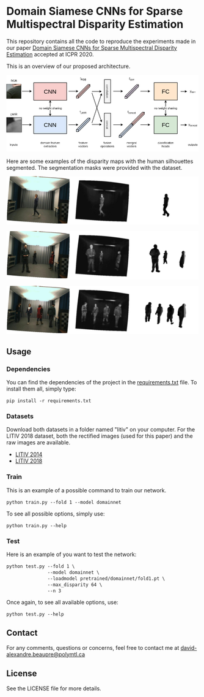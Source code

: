 # Domain Siamese CNNs for Sparse Multispectral Disparity Estimation

This repository contains all the code to reproduce the experiments made in our paper [Domain Siamese CNNs for Sparse Multispectral Disparity Estimation](https://arxiv.org/pdf/2005.00088.pdf) accepted at ICPR 2020.

This is an overview of our proposed architecture.

![](images/architecture.png)

Here are some examples of the disparity maps with the human silhouettes segmented. The segmentation masks were provided with the dataset.

![](images/1person.png)

![](images/3person.png)

![](images/5person.png)

## Usage

### Dependencies
You can find the dependencies of the project in the [requirements.txt](requirements.txt) file. To install them all, simply type:
```
pip install -r requirements.txt
```

### Datasets
Download both datasets in a folder named "litiv" on your computer. For the LITIV 2018 dataset, both the rectified images (used for this paper) and the raw images are available.
* [LITIV 2014](https://share.polymtl.ca/alfresco/service/api/path/content;cm:content/workspace/SpacesStore/Company%20Home/Sites/litiv-web/documentLibrary/Datasets/BilodeauetAlInfraredDataset.zip?a=true&guest=true)
* [LITIV 2018](https://polymtlca0-my.sharepoint.com/personal/guillaume-alexandre_bilodeau_polymtl_ca/_layouts/15/onedrive.aspx?originalPath=aHR0cHM6Ly9wb2x5bXRsY2EwLW15LnNoYXJlcG9pbnQuY29tLzpmOi9nL3BlcnNvbmFsL2d1aWxsYXVtZS1hbGV4YW5kcmVfYmlsb2RlYXVfcG9seW10bF9jYS9Fa0xEdERmQXB6eEJzS0tET1J3ZXNSQUJzb3NJQmExOXBrelpDTEZyVm1HVVhRP3J0aW1lPWp4WjNLa1FuMkVn&id=%2Fpersonal%2Fguillaume%2Dalexandre%5Fbilodeau%5Fpolymtl%5Fca%2FDocuments%2FLITIV2018Dataset%2Fstcharles2018)

### Train
This is an example of a possible command to train our network.
```
python train.py --fold 1 --model domainnet
```
To see all possible options, simply use:
```
python train.py --help
```

### Test
Here is an example of you want to test the network:
```
python test.py --fold 1 \ 
               --model domainnet \ 
               --loadmodel pretrained/domainnet/fold1.pt \ 
               --max_disparity 64 \
               --n 3
```
Once again, to see all available options, use:
```
python test.py --help
```

## Contact
For any comments, questions or concerns, feel free to contact me at david-alexandre.beaupre@polymtl.ca

## License
See the LICENSE file for more details.
